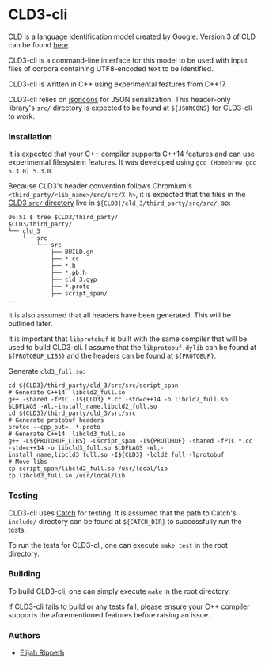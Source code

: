 # CLD3-cli

CLD is a language identification model created by Google. Version 3 of CLD can
be found [here](https://github.com/google/cld3).

CLD3-cli is a command-line interface for this model to be used with input files
of corpora containing UTF8-encoded text to be identified.

CLD3-cli is written in C++ using experimental features from C++17.

CLD3-cli relies on [jsoncons](https://github.com/danielaparker/jsoncons) for
JSON serialization. This header-only library's `src/` directory is expected to
be found at `${JSONCONS}` for CLD3-cli to work.

### Installation

It is expected that your C++ compiler supports C++14 features and can use
experimental filesystem features. It was developed using
`gcc (Homebrew gcc 5.3.0) 5.3.0`.

Because CLD3's header convention follows Chromium's `<third_party/<lib_name>/src/src/X.h>`, it is expected that
the files in the [CLD3 `src/` directory](https://github.com/google/cld3/tree/master/src) live in
`${CLD3}/cld_3/third_party/src/src/`, so:

    06:51 $ tree $CLD3/third_party/
    $CLD3/third_party/
    └── cld_3
        └── src
            └── src
                ├── BUILD.gn
                ├── *.cc
                ├── *.h
                ├── *.pb.h
                ├── cld_3.gyp
                ├── *.proto
                ├── script_span/
    ...

It is also assumed that all headers have been generated. This will be outlined later.

It is important that `libprotobuf` is built with the same compiler that will
be used to build CLD3-cli. I assume that the `libprotobuf.dylib` can be found
at `${PROTOBUF_LIBS}` and the headers can be found at `${PROTOBUF}`.

Generate `cld3_full.so`:

    cd ${CLD3}/third_party/cld_3/src/src/script_span
    # Generate C++14 `libcld2_full.so`
    g++ -shared -fPIC -I${CLD3} *.cc -std=c++14 -o libcld2_full.so $LDFLAGS -Wl,-install_name,libcld2_full.so
    cd ${CLD3}/third_party/cld_3/src/src
    # Generate protobuf headers
    protoc --cpp_out=. *.proto
    # Generate C++14 `libcld3_full.so`
    g++ -L${PROTOBUF_LIBS} -Lscript_span -I${PROTOBUF} -shared -fPIC *.cc -std=c++14 -o libcld3_full.so $LDFLAGS -Wl,-install_name,libcld3_full.so -I${CLD3} -lcld2_full -lprotobuf
    # Move libs
    cp script_span/libcld2_full.so /usr/local/lib
    cp libcld3_full.so /usr/local/lib


### Testing

CLD3-cli uses [Catch](https://github.com/philsquared/Catch) for testing. It is
assumed that the path to Catch's `include/` directory can be found at `${CATCH_DIR}`
to successfully run the tests.

To run the tests for CLD3-cli, one can execute `make test` in the root directory.

### Building

To build CLD3-cli, one can simply execute `make` in the root directory.

If CLD3-cli fails to build or any tests fail, please ensure your C++ compiler
supports the aforementioned features before raising an issue.

### Authors

- [Elijah Rippeth](mailto:elijah.rippeth@gmail.com)
